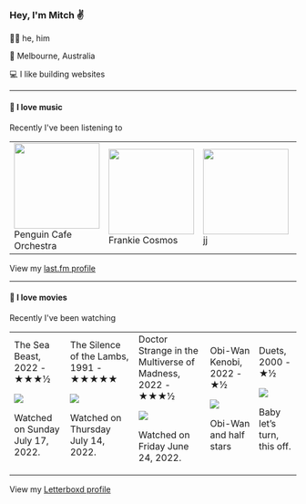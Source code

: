 <article><h3>Hey, I&#x27;m Mitch ✌️</h3><section><p>🙆‍♂️ he, him</p><p>📍 Melbourne, Australia</p><p>💻 I like building websites</p></section><hr/><section><h4>💽 I love music</h4><p>Recently I&#x27;ve been listening to</p><table><tbody><td><img src="https://lastfm.freetls.fastly.net/i/u/174s/835ba2d160f34ec7ce33d0baa4c23d49.png" height="150px" alt="" role="presentation"/><br/>Penguin Cafe Orchestra</td><td><img src="https://lastfm.freetls.fastly.net/i/u/174s/d17556e760a60be31f6d1c1f80c31237.png" height="150px" alt="" role="presentation"/><br/>Frankie Cosmos</td><td><img src="https://lastfm.freetls.fastly.net/i/u/174s/c5de9ad8f442478987acfd33f7768b4c.png" height="150px" alt="" role="presentation"/><br/>jj</td><td><img src="https://lastfm.freetls.fastly.net/i/u/174s/1a3148b9fbf24f02a0557ca22cab5309.png" height="150px" alt="" role="presentation"/><br/>Panda Bear</td><td><img src="https://lastfm.freetls.fastly.net/i/u/174s/7ccacad882436ae99aba4b6060a5f500.png" height="150px" alt="" role="presentation"/><br/>Braxe + Falcon</td></tbody></table><span>View my <a href="https://www.last.fm/user/mylsb">last.fm profile</a></span></section><hr/><section><h4>📼 I love movies</h4><p>Recently I&#x27;ve been watching</p><table><tbody><td>The Sea Beast, 2022 - ★★★½<br/><span> <p><img src="https://a.ltrbxd.com/resized/sm/upload/91/48/x5/do/sea_beast_xxlg-0-500-0-750-crop.jpg?k=41b3a04476"/></p> <p>Watched on Sunday July 17, 2022.</p> </span></td><td>The Silence of the Lambs, 1991 - ★★★★★<br/><span> <p><img src="https://a.ltrbxd.com/resized/film-poster/5/1/7/8/2/51782-the-silence-of-the-lambs-0-500-0-750-crop.jpg?k=9638476ee7"/></p> <p>Watched on Thursday July 14, 2022.</p> </span></td><td>Doctor Strange in the Multiverse of Madness, 2022 - ★★★½<br/><span> <p><img src="https://a.ltrbxd.com/resized/film-poster/3/8/5/5/1/1/385511-doctor-strange-in-the-multiverse-of-madness-0-500-0-750-crop.jpg?k=e6f493fc7c"/></p> <p>Watched on Friday June 24, 2022.</p> </span></td><td>Obi-Wan Kenobi, 2022 - ★½<br/><span> <p><img src="https://a.ltrbxd.com/resized/film-poster/8/2/8/6/1/5/828615-obi-wan-kenobi-0-500-0-750-crop.jpg?k=03dc349c57"/></p> <p>Obi-Wan and half stars</p> </span></td><td>Duets, 2000 - ★½<br/><span> <p><img src="https://a.ltrbxd.com/resized/film-poster/4/0/5/9/6/40596-duets-0-500-0-750-crop.jpg?k=58a5b568a7"/></p> <p>Baby let’s turn, this off.</p> </span></td></tbody></table><span>View my <a href="https://letterboxd.com/myslab/">Letterboxd profile</a></span></section></article>
